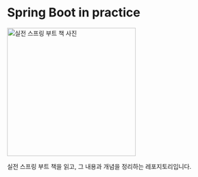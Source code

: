 # Spring Boot in practice

<img src="https://github.com/candosh/Spring-Study/assets/104755384/f3c3a812-cb24-4844-9485-3831d8d0f09a" width="300" alt="실전 스프링 부트 책 사진">

실전 스프링 부트 책을 읽고, 그 내용과 개념을 정리하는 레포지토리입니다.
